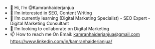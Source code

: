 - 👋 Hi, I’m @Kamranhaiderjanjua
- 👀 I’m interested in SEO, Content Writing
- 🌱 I’m currently learning (Digital Marketing Specialist) - SEO Expert - Digital Marketing Consultant
- 💞️ I’m looking to collaborate on Digital Marketing
- 📫 How to reach me On Email: kamranhaiderjanjua@gmail.com 
https://www.linkedin.com/in/kamranhaiderjanjua/
<!---
Kamranhaiderjanjua/Kamranhaiderjanjua is a ✨ special ✨ repository because its `README.md` (this file) appears on your GitHub profile.
You can click the Preview link to take a look at your changes.
--->
